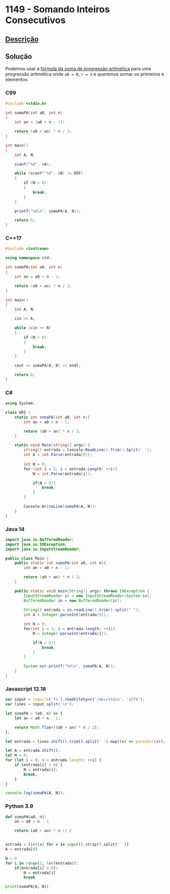 # 1149 - Somando Inteiros Consecutivos

## [Descrição](https://www.beecrowd.com.br/judge/pt/problems/view/1149)

## Solução

Podemos usar a [fórmula da soma de progressão aritmética](../../../base-teorica/matematica/progressoes/README.md#soma-dos-termos-de-a1-até-an-de-uma-progressão-aritmética) para uma progressão aritmética onde `a0 = N`, `r = 1` e queremos somar os primeiros `N` elementos.

### C99

```c
#include <stdio.h>

int somaPA(int a0, int n)
{
    int an = (a0 + n - 1);

    return (a0 + an) * n / 2;
}

int main()
{
    int A, N;

    scanf("%d", &A);

    while (scanf("%d", &N) != EOF)
    {
        if (N > 0)
        {
            break;
        }
    }

    printf("%d\n", somaPA(A, N));

    return 0;
}
```

### C++17

```cpp
#include <iostream>

using namespace std;

int somaPA(int a0, int n)
{
    int an = a0 + n - 1;

    return (a0 + an) * n / 2;
}

int main()
{
    int A, N;

    cin >> A;

    while (cin >> N)
    {
        if (N > 0)
        {
            break;
        }
    }

    cout << somaPA(A, N) << endl;

    return 0;
}
```

### C#

```cs
using System;

class URI {
    static int somaPA(int a0, int n){
        int an = a0 + n - 1;

        return (a0 + an) * n / 2;
    }

    static void Main(string[] args) {
        string[] entrada = Console.ReadLine().Trim().Split(' ');
        int A = int.Parse(entrada[0]);
        
        int N = 0;
        for (int i = 1; i < entrada.Length; ++i){
            N = int.Parse(entrada[i]);

            if(N > 0){
                break;
            }
        }

        Console.WriteLine(somaPA(A, N));
    }
}
```

### Java 14

```java
import java.io.BufferedReader;
import java.io.IOException;
import java.io.InputStreamReader;

public class Main {
    public static int somaPA(int a0, int n){
        int an = a0 + n - 1;

        return (a0 + an) * n / 2;
    }

    public static void main(String[] args) throws IOException {
        InputStreamReader ir = new InputStreamReader(System.in);
        BufferedReader in = new BufferedReader(ir);
    
        String[] entrada = in.readLine().trim().split(" ");
        int A = Integer.parseInt(entrada[0]);

        int N = 0;
        for(int i = 1; i < entrada.length; ++i){
            N = Integer.parseInt(entrada[i]);

            if(N > 0){
                break;
            }
        }

        System.out.printf("%d\n", somaPA(A, N));
    }
}
```

### Javascript 12.18

```js
var input = require('fs').readFileSync('/dev/stdin', 'utf8');
var lines = input.split('\n');

let somaPA = (a0, n) => {
    let an = a0 + n - 1;

    return Math.floor((a0 + an) * n / 2);
};

let entrada = lines.shift().trim().split(' ').map((x) => parseInt(x));

let A = entrada.shift();
let N = 0;
for (let i = 0; i < entrada.length; ++i) {
    if (entrada[i] > 0) {
        N = entrada[i];
        break;
    }
}

console.log(somaPA(A, N));
```

### Python 3.9

```py
def somaPA(a0, n):
    an = a0 + n - 1

    return (a0 + an) * n // 2


entrada = [int(x) for x in input().strip().split(' ')]
A = entrada[0]

N = 0
for i in range(1, len(entrada)):
    if(entrada[i] > 0):
        N = entrada[i]
        break

print(somaPA(A, N))
```